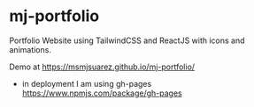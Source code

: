 # mj-portfolio
Portfolio Website using TailwindCSS and ReactJS with icons and animations.

Demo at https://msmjsuarez.github.io/mj-portfolio/
* in deployment I am using gh-pages https://www.npmjs.com/package/gh-pages
